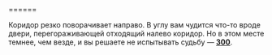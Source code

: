 ======

Коридор резко поворачивает направо. В углу вам чудится что-то вроде двери, перегораживающей отходящий налево коридор. Но в этом месте темнее, чем везде, и вы решаете не испытывать судьбу — [**300**](#n_300).

